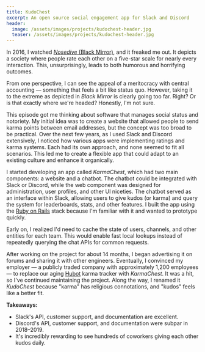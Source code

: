 ```yaml
---
title: KudoChest
excerpt: An open source social engagement app for Slack and Discord
header:
  image: /assets/images/projects/kudochest-header.jpg
  teaser: /assets/images/projects/kudochest-header.jpg
---
```


In 2016, I watched [*Nosedive* (Black Mirror)](https://en.wikipedia.org/wiki/Nosedive_(Black_Mirror)), and it freaked me out. It depicts a society where people rate each other on a five-star scale for nearly every interaction. This, unsurprisingly, leads to both humorous and horrifying outcomes.

From one perspective, I can see the appeal of a meritocracy with central accounting — something that feels a bit like status quo. However, taking it to the extreme as depicted in *Black Mirror* is clearly going too far. Right? Or is that exactly where we're headed? Honestly, I'm not sure.

This episode got me thinking about software that manages social status and notoriety. My initial idea was to create a website that allowed people to send karma points between email addresses, but the concept was too broad to be practical. Over the next few years, as I used Slack and Discord extensively, I noticed how various apps were implementing ratings and karma systems. Each had its own approach, and none seemed to fit all scenarios. This led me to create a flexible app that could adapt to an existing culture and enhance it organically.

I started developing an app called *KarmaChest*, which had two main components: a website and a chatbot. The chatbot could be integrated with Slack or Discord, while the web component was designed for administration, user profiles, and other UI niceties. The chatbot served as an interface within Slack, allowing users to give kudos (or karma) and query the system for leaderboards, stats, and other features. I built the app using the [Ruby on Rails](https://rubyonrails.org/) stack because I'm familiar with it and wanted to prototype quickly.

Early on, I realized I'd need to cache the state of users, channels, and other entities for each team. This would enable fast local lookups instead of repeatedly querying the chat APIs for common requests.

After working on the project for about 14 months, I began advertising it on forums and sharing it with other engineers. Eventually, I convinced my employer — a publicly traded company with approximately 1,200 employees — to replace our aging [Hubot](https://hubot.github.com/) karma tracker with *KarmaChest*. It was a hit, so I've continued maintaining the project. Along the way, I renamed it *KudoChest* because "karma" has religious connotations, and "kudos" feels like a better fit.

**Takeaways:**
- Slack's API, customer support, and documentation are excellent.
- Discord's API, customer support, and documentation were subpar in 2018–2019.
- It's incredibly rewarding to see hundreds of coworkers giving each other kudos daily.
